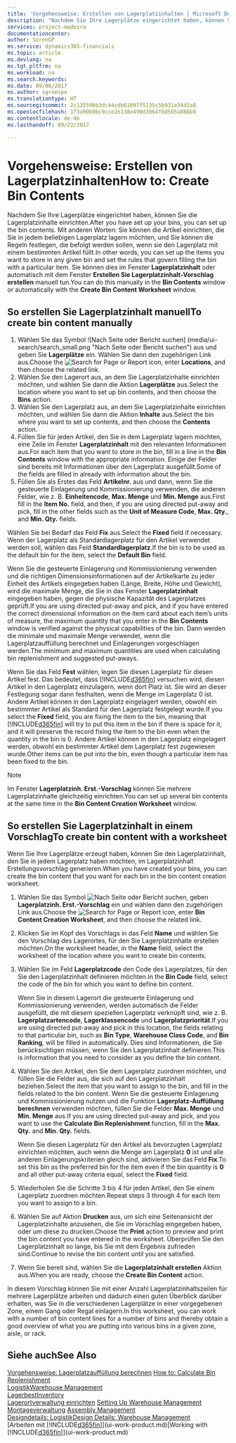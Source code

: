 ```yaml
---
title: 'Vorgehensweise: Erstellen von Lagerplatzinhalten | Microsoft Docs'
description: "Nachdem Sie Ihre Lagerplätze eingerichtet haben, können Sie die Lagerplatzinhalte einrichten. Mit anderen Worten: Sie können die Artikel einrichten, die Sie in jedem beliebigen Lagerplatz lagern möchten, und Sie können die Regeln festlegen, die befolgt werden sollen, wenn sie den Lagerplatz mit einem bestimmten Artikel füllt."
services: project-madeira
documentationcenter: 
author: SorenGP
ms.service: dynamics365-financials
ms.topic: article
ms.devlang: na
ms.tgt_pltfrm: na
ms.workload: na
ms.search.keywords: 
ms.date: 09/08/2017
ms.author: sgroespe
ms.translationtype: HT
ms.sourcegitcommit: 2c13559bb3dc44cdb61697f5135c5b931e34d2a8
ms.openlocfilehash: 1f3a90b9bc9cce2e138e490d3064f6d505a088b9
ms.contentlocale: de-de
ms.lasthandoff: 09/22/2017

---
```

# <a name="how-to-create-bin-contents"></a><span data-ttu-id="fefc7-104">Vorgehensweise: Erstellen von Lagerplatzinhalten</span><span class="sxs-lookup"><span data-stu-id="fefc7-104">How to: Create Bin Contents</span></span>
<span data-ttu-id="fefc7-105">Nachdem Sie Ihre Lagerplätze eingerichtet haben, können Sie die Lagerplatzinhalte einrichten.</span><span class="sxs-lookup"><span data-stu-id="fefc7-105">After you have set up your bins, you can set up the bin contents.</span></span> <span data-ttu-id="fefc7-106">Mit anderen Worten: Sie können die Artikel einrichten, die Sie in jedem beliebigen Lagerplatz lagern möchten, und Sie können die Regeln festlegen, die befolgt werden sollen, wenn sie den Lagerplatz mit einem bestimmten Artikel füllt.</span><span class="sxs-lookup"><span data-stu-id="fefc7-106">In other words, you can set up the items you want to store in any given bin and set the rules that govern filling the bin with a particular item.</span></span> <span data-ttu-id="fefc7-107">Sie können dies im Fenster **Lagerplatzinhalt** oder automatisch mit dem Fenster **Erstellen Sie Lagerplatzinhalt-Vorschlag erstellen** manuell tun.</span><span class="sxs-lookup"><span data-stu-id="fefc7-107">You can do this manually in the **Bin Contents** window or automatically with the **Create Bin Content Worksheet** window.</span></span>

## <a name="to-create-bin-content-manually"></a><span data-ttu-id="fefc7-108">So erstellen Sie Lagerplatzinhalt manuell</span><span class="sxs-lookup"><span data-stu-id="fefc7-108">To create bin content manually</span></span>  
1.  <span data-ttu-id="fefc7-109">Wählen Sie das Symbol ![Nach Seite oder Bericht suchen] (media/ui-search/search_small.png "Nach Seite oder Bericht suchen") aus und geben Sie **Lagerplätze** ein. Wählen Sie dann den zugehörigen Link aus.</span><span class="sxs-lookup"><span data-stu-id="fefc7-109">Choose the ![Search for Page or Report](media/ui-search/search_small.png "Search for Page or Report icon") icon, enter **Locations**, and then choose the related link.</span></span>  
2.  <span data-ttu-id="fefc7-110">Wählen Sie den Lagerort aus, an dem Sie Lagerplatzinhalte einrichten möchten, und wählen Sie dann die Aktion **Lagerplätze** aus.</span><span class="sxs-lookup"><span data-stu-id="fefc7-110">Select the location where you want to set up bin contents,  and then choose the **Bins** action.</span></span>  
3.  <span data-ttu-id="fefc7-111">Wählen Sie den Lagerplatz aus, an dem Sie Lagerplatzinhalte einrichten möchten, und wählen Sie dann die Aktion **Inhalte** aus.</span><span class="sxs-lookup"><span data-stu-id="fefc7-111">Select the bin where you want to set up contents, and then choose the **Contents** action.</span></span>  
4.  <span data-ttu-id="fefc7-112">Füllen Sie für jeden Artikel, den Sie in dem Lagerplatz lagern möchten, eine Zeile im Fenster **Lagerplatzinhalt** mit den relevanten Informationen aus.</span><span class="sxs-lookup"><span data-stu-id="fefc7-112">For each item that you want to store in the bin, fill in a line in the **Bin Contents** window with the appropriate information.</span></span> <span data-ttu-id="fefc7-113">Einige der Felder sind bereits mit Informationen über den Lagerplatz ausgefüllt.</span><span class="sxs-lookup"><span data-stu-id="fefc7-113">Some of the fields are filled in already with information about the bin.</span></span>  
5.  <span data-ttu-id="fefc7-114">Füllen Sie als Erstes das Feld **Artikelnr.** aus und dann, wenn Sie die gesteuerte Einlagerung und Kommissionierung verwenden, die anderen Felder, wie z. B. **Einheitencode**, **Max. Menge** und **Min. Menge** aus.</span><span class="sxs-lookup"><span data-stu-id="fefc7-114">First fill in the **Item No.** field, and then, if you are using directed put-away and pick, fill in the other fields such as the **Unit of Measure Code**, **Max. Qty.**, and **Min. Qty.** fields.</span></span>  

<span data-ttu-id="fefc7-115">Wählen Sie bei Bedarf das Feld **Fix** aus.</span><span class="sxs-lookup"><span data-stu-id="fefc7-115">Select the **Fixed** field if necessary.</span></span> <span data-ttu-id="fefc7-116">Wenn der Lagerplatz als Standardlagerplatz für den Artikel verwendet werden soll, wählen das Feld **Standardlagerplatz**.</span><span class="sxs-lookup"><span data-stu-id="fefc7-116">If the bin is to be used as the default bin for the item, select the **Default Bin** field.</span></span>  

<span data-ttu-id="fefc7-117">Wenn Sie die gesteuerte Einlagerung und Kommissionierung verwenden und die richtigen Dimensionsinformationen auf der Artikelkarte zu jeder Einheit des Artikels eingegeben haben (Länge, Breite, Höhe und Gewicht), wird die maximale Menge, die Sie in das Fenster **Lagerplatzinhalt** eingegeben haben, gegen die physische Kapazität des Lagerplatzes geprüft.</span><span class="sxs-lookup"><span data-stu-id="fefc7-117">If you are using directed put-away and pick, and if you have entered the correct dimensional information on the item card about each item’s units of measure, the maximum quantity that you enter in the **Bin Contents** window is verified against the physical capabilities of the bin.</span></span> <span data-ttu-id="fefc7-118">Dann werden die minimale und maximale Menge verwendet, wenn die Lagerplatzauffüllung berechnet und Einlagerungen vorgeschlagen werden.</span><span class="sxs-lookup"><span data-stu-id="fefc7-118">The minimum and maximum quantities are used when calculating bin replenishment and suggested put-aways.</span></span>  

<span data-ttu-id="fefc7-119">Wenn Sie das Feld **Fest** wählen, legen Sie diesen Lagerplatz für diesen Artikel fest. Das bedeutet, dass [!INCLUDE[d365fin](includes/d365fin_md.md)] versuchen wird, diesen Artikel in den Lagerplatz einzulagern, wenn dort Platz ist. Sie wird an dieser Festlegung sogar dann festhalten, wenn die Menge im Lagerplatz 0 ist. Andere Artikel können in den Lagerplatz eingelagert werden, obwohl ein bestimmter Artikel als Standard für den Lagerplatz festgelegt wurde.</span><span class="sxs-lookup"><span data-stu-id="fefc7-119">If you select the **Fixed** field, you are fixing the item to the bin, meaning that [!INCLUDE[d365fin](includes/d365fin_md.md)] will try to put this item in the bin if there is space for it, and it will preserve the record fixing the item to the bin even when the quantity in the bin is 0.</span></span> <span data-ttu-id="fefc7-120">Andere Artikel können in den Lagerplatz eingelagert werden, obwohl ein bestimmter Artikel dem Lagerplatz fest zugewiesen wurde.</span><span class="sxs-lookup"><span data-stu-id="fefc7-120">Other items can be put into the bin, even though a particular item has been fixed to the bin.</span></span>  

> [!NOTE]  
>  <span data-ttu-id="fefc7-121">Im Fenster **Lagerplatzinh. Erst.-Vorschlag** können Sie mehrere Lagerplatzinhalte gleichzeitig einrichten.</span><span class="sxs-lookup"><span data-stu-id="fefc7-121">You can set up several bin contents at the same time in the **Bin Content Creation Worksheet** window.</span></span>  

## <a name="to-create-bin-content-with-a-worksheet"></a><span data-ttu-id="fefc7-122">So erstellen Sie Lagerplatzinhalt in einem Vorschlag</span><span class="sxs-lookup"><span data-stu-id="fefc7-122">To create bin content with a worksheet</span></span>  
<span data-ttu-id="fefc7-123">Wenn Sie Ihre Lagerplätze erzeugt haben, können Sie den Lagerplatzinhalt, den Sie in jedem Lagerplatz haben möchten, im Lagerplatzinhalt Erstellungsvorschlag generieren.</span><span class="sxs-lookup"><span data-stu-id="fefc7-123">When you have created your bins, you can create the bin content that you want for each bin in the bin content creation worksheet.</span></span>

1.  <span data-ttu-id="fefc7-124">Wählen Sie das Symbol ![Nach Seite oder Bericht suchen](media/ui-search/search_small.png "Nach Seite oder Bericht suchen"), geben **Lagerplatzinh. Erst.-Vorschlag** ein und wählen dann den zugehörigen Link aus.</span><span class="sxs-lookup"><span data-stu-id="fefc7-124">Choose the ![Search for Page or Report](media/ui-search/search_small.png "Search for Page or Report icon") icon, enter **Bin Content Creation Worksheet**, and then choose the related link.</span></span>  
2.  <span data-ttu-id="fefc7-125">Klicken Sie im Kopf des Vorschlags in das Feld **Name** und wählen Sie den Vorschlag des Lagerortes, für den Sie Lagerplatzinhalte erstellen möchten.</span><span class="sxs-lookup"><span data-stu-id="fefc7-125">On the worksheet header, in the **Name** field, select the worksheet of the location where you want to create bin contents.</span></span>  
3.  <span data-ttu-id="fefc7-126">Wählen Sie im Feld **Lagerplatzcode** den Code des Lagerplatzes, für den Sie den Lagerplatzinhalt definieren möchten.</span><span class="sxs-lookup"><span data-stu-id="fefc7-126">In the **Bin Code** field, select the code of the bin for which you want to define bin content.</span></span>   

    <span data-ttu-id="fefc7-127">Wenn Sie in diesem Lagerort die gesteuerte Einlagerung und Kommissionierung verwenden, werden automatisch die Felder ausgefüllt, die mit diesem speziellen Lagerplatz verknüpft sind, wie z. B. **Lagerplatzartencode**, **Lagerklassencode** und **Lagerplatzpriorität**.</span><span class="sxs-lookup"><span data-stu-id="fefc7-127">If you are using directed put-away and pick in this location, the fields relating to that particular bin, such as **Bin Type**, **Warehouse Class Code**, and **Bin Ranking**, will be filled in automatically.</span></span> <span data-ttu-id="fefc7-128">Dies sind Informationen, die Sie berücksichtigen müssen, wenn Sie den Lagerplatzinhalt definieren.</span><span class="sxs-lookup"><span data-stu-id="fefc7-128">This is information that you need to consider as you define the bin content.</span></span>  
4.  <span data-ttu-id="fefc7-129">Wählen Sie den Artikel, den Sie dem Lagerplatz zuordnen möchten, und füllen Sie die Felder aus, die sich auf den Lagerplatzinhalt beziehen.</span><span class="sxs-lookup"><span data-stu-id="fefc7-129">Select the item that you want to assign to the bin, and fill in the fields related to the bin content.</span></span> <span data-ttu-id="fefc7-130">Wenn Sie die gesteuerte Einlagerung und Kommissionierung nutzen und die Funktion **Lagerplatz-Auffüllung berechnen** verwenden möchten, füllen Sie die Felder **Max. Menge** und **Min. Menge** aus.</span><span class="sxs-lookup"><span data-stu-id="fefc7-130">If you are using directed put-away and pick, and you want to use the **Calculate Bin Replenishment** function, fill in the **Max. Qty.** and **Min. Qty.** fields.</span></span>  

    <span data-ttu-id="fefc7-131">Wenn Sie diesen Lagerplatz für den Artikel als bevorzugten Lagerplatz einrichten möchten, auch wenn die Menge am Lagerplatz **0** ist und alle anderen Einlagerungskriterien gleich sind, aktivieren Sie das Feld **Fix**.</span><span class="sxs-lookup"><span data-stu-id="fefc7-131">To set this bin as the preferred bin for the item even if the bin quantity is **0** and all other put-away criteria equal, select the **Fixed** field.</span></span>  
5.  <span data-ttu-id="fefc7-132">Wiederholen Sie die Schritte 3 bis 4 für jeden Artikel, den Sie einem Lagerplatz zuordnen möchten.</span><span class="sxs-lookup"><span data-stu-id="fefc7-132">Repeat steps 3 through 4 for each item you want to assign to a bin.</span></span>  
6.  <span data-ttu-id="fefc7-133">Wählen Sie auf Aktion **Drucken** aus, um sich eine Seitenansicht der Lagerplatzinhalte anzusehen, die Sie im Vorschlag eingegeben haben, oder um diese zu drucken.</span><span class="sxs-lookup"><span data-stu-id="fefc7-133">Choose the **Print** action to preview and print the bin content you have entered in the worksheet.</span></span> <span data-ttu-id="fefc7-134">Überprüfen Sie den Lagerplatzinhalt so lange, bis Sie mit dem Ergebnis zufrieden sind.</span><span class="sxs-lookup"><span data-stu-id="fefc7-134">Continue to revise the bin content until you are satisfied.</span></span>  
7.  <span data-ttu-id="fefc7-135">Wenn Sie bereit sind, wählen Sie die **Lagerplatzinhalt erstellen** Aktion aus.</span><span class="sxs-lookup"><span data-stu-id="fefc7-135">When you are ready, choose the **Create Bin Content** action.</span></span>  

<span data-ttu-id="fefc7-136">In diesem Vorschlag können Sie mit einer Anzahl Lagerplatzinhaltszeilen für mehrere Lagerplätze arbeiten und dadurch einen guten Überblick darüber erhalten, was Sie in die verschiedenen Lagerplätze in einer vorgegebenen Zone, einem Gang oder Regal einlagern.</span><span class="sxs-lookup"><span data-stu-id="fefc7-136">In this worksheet, you can work with a number of bin content lines for a number of bins and thereby obtain a good overview of what you are putting into various bins in a given zone, aisle, or rack.</span></span>  

## <a name="see-also"></a><span data-ttu-id="fefc7-137">Siehe auch</span><span class="sxs-lookup"><span data-stu-id="fefc7-137">See Also</span></span>
<span data-ttu-id="fefc7-138">[Vorgehensweise: Lagerplatzauffüllung berechnen](warehouse-how-to-calculate-bin-replenishment.md)  </span><span class="sxs-lookup"><span data-stu-id="fefc7-138">[How to: Calculate Bin Replenishment](warehouse-how-to-calculate-bin-replenishment.md)  </span></span>  
[<span data-ttu-id="fefc7-139">Logistik</span><span class="sxs-lookup"><span data-stu-id="fefc7-139">Warehouse Management</span></span>](warehouse-manage-warehouse.md)  
[<span data-ttu-id="fefc7-140">Lagerbest</span><span class="sxs-lookup"><span data-stu-id="fefc7-140">Inventory</span></span>](inventory-manage-inventory.md)  
<span data-ttu-id="fefc7-141">[Lagerortverwaltung einrichten](warehouse-setup-warehouse.md)   </span><span class="sxs-lookup"><span data-stu-id="fefc7-141">[Setting Up Warehouse Management](warehouse-setup-warehouse.md)   </span></span>  
<span data-ttu-id="fefc7-142">[Montageverwaltung](assembly-assemble-items.md)  </span><span class="sxs-lookup"><span data-stu-id="fefc7-142">[Assembly Management](assembly-assemble-items.md)  </span></span>  
[<span data-ttu-id="fefc7-143">Designdetails: Logistik</span><span class="sxs-lookup"><span data-stu-id="fefc7-143">Design Details: Warehouse Management</span></span>](design-details-warehouse-management.md)  
<span data-ttu-id="fefc7-144">[Arbeiten mit [!INCLUDE[d365fin](includes/d365fin_md.md)]](ui-work-product.md)</span><span class="sxs-lookup"><span data-stu-id="fefc7-144">[Working with [!INCLUDE[d365fin](includes/d365fin_md.md)]](ui-work-product.md)</span></span>

